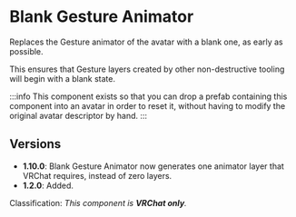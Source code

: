 ﻿# Blank Gesture Animator

Replaces the Gesture animator of the avatar with a blank one, as early as possible.

This ensures that Gesture layers created by other non-destructive tooling will begin with a blank state.

:::info
This component exists so that you can drop a prefab containing this component into an avatar in order to reset it,
without having to modify the original avatar descriptor by hand.
:::

## Versions

- **1.10.0**: Blank Gesture Animator now generates one animator layer that VRChat requires, instead of zero layers.
- **1.2.0**: Added.

Classification: *This component is **VRChat only**.*
